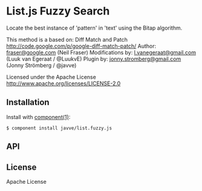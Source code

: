 
# List.js Fuzzy Search

Locate the best instance of 'pattern' in 'text' using the Bitap algorithm.

This method is a based on: Diff Match and Patch
http://code.google.com/p/google-diff-match-patch/
Author: fraser@google.com (Neil Fraser)
Modifications by: l.vanegeraat@gmail.com (Luuk van Egeraat / @LuukvE)
Plugin by: jonny.stromberg@gmail.com (Jonny Strömberg / @javve)

Licensed under the Apache License
http://www.apache.org/licenses/LICENSE-2.0

## Installation

  Install with [component(1)](http://component.io):

    $ component install javve/list.fuzzy.js

## API



## License

Apache License
